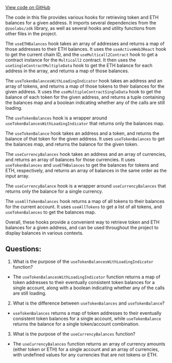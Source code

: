 [View code on GitHub](zoo-labs/zoo/blob/master/core/src/state/wallet/hooks.ts)

The code in this file provides various hooks for retrieving token and ETH balances for a given address. It imports several dependencies from the `@zoolabs/zdk` library, as well as several hooks and utility functions from other files in the project. 

The `useETHBalances` hook takes an array of addresses and returns a map of those addresses to their ETH balances. It uses the `useActiveWeb3React` hook to get the current chain ID, and the `useMulticall2Contract` hook to get a contract instance for the `Multicall2` contract. It then uses the `useSingleContractMultipleData` hook to get the ETH balance for each address in the array, and returns a map of those balances.

The `useTokenBalancesWithLoadingIndicator` hook takes an address and an array of tokens, and returns a map of those tokens to their balances for the given address. It uses the `useMultipleContractSingleData` hook to get the balance of each token for the given address, and returns a tuple containing the balances map and a boolean indicating whether any of the calls are still loading.

The `useTokenBalances` hook is a wrapper around `useTokenBalancesWithLoadingIndicator` that returns only the balances map.

The `useTokenBalance` hook takes an address and a token, and returns the balance of that token for the given address. It uses `useTokenBalances` to get the balances map, and returns the balance for the given token.

The `useCurrencyBalances` hook takes an address and an array of currencies, and returns an array of balances for those currencies. It uses `useTokenBalances` and `useETHBalances` to get the balances for tokens and ETH, respectively, and returns an array of balances in the same order as the input array.

The `useCurrencyBalance` hook is a wrapper around `useCurrencyBalances` that returns only the balance for a single currency.

The `useAllTokenBalances` hook returns a map of all tokens to their balances for the current account. It uses `useAllTokens` to get a list of all tokens, and `useTokenBalances` to get the balances map.

Overall, these hooks provide a convenient way to retrieve token and ETH balances for a given address, and can be used throughout the project to display balances in various contexts.
## Questions: 
 1. What is the purpose of the `useTokenBalancesWithLoadingIndicator` function?
- The `useTokenBalancesWithLoadingIndicator` function returns a map of token addresses to their eventually consistent token balances for a single account, along with a boolean indicating whether any of the calls are still loading.

2. What is the difference between `useTokenBalances` and `useTokenBalance`?
- `useTokenBalances` returns a map of token addresses to their eventually consistent token balances for a single account, while `useTokenBalance` returns the balance for a single token/account combination.

3. What is the purpose of the `useCurrencyBalances` function?
- The `useCurrencyBalances` function returns an array of currency amounts (either token or ETH) for a single account and an array of currencies, with undefined values for any currencies that are not tokens or ETH.